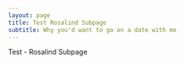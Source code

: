 ```yaml
---
layout: page
title: Test Rosalind Subpage
subtitle: Why you'd want to go on a date with me
---
```


Test - Rosalind Subpage